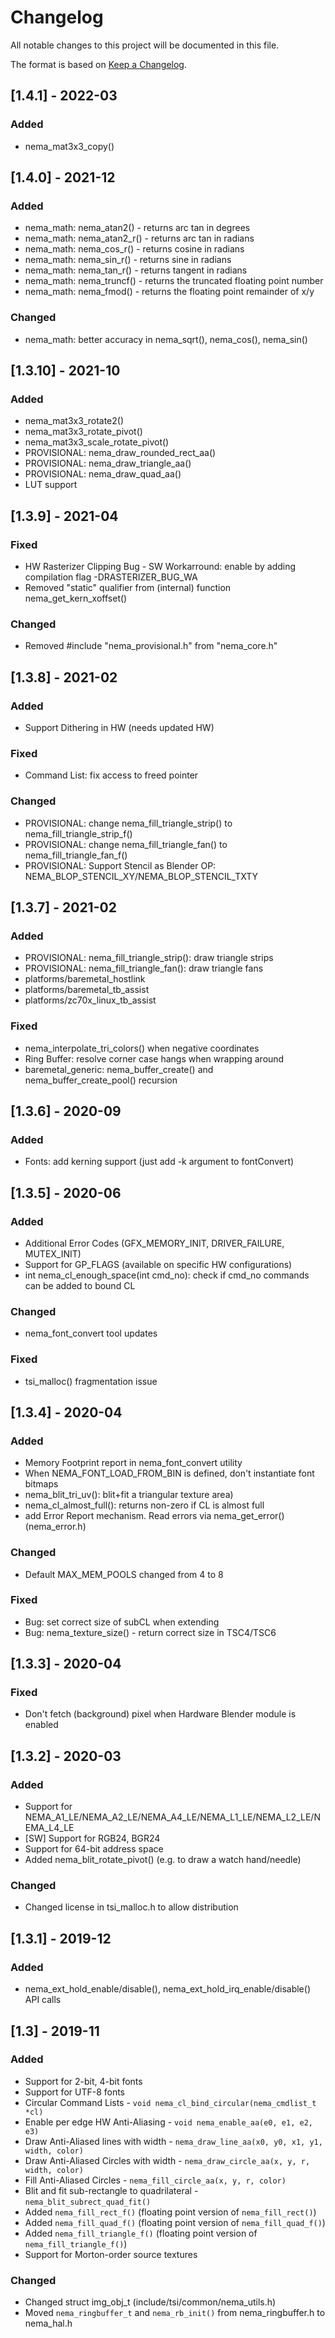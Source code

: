 # Changelog

All notable changes to this project will be documented in this file.

The format is based on [Keep a Changelog](https://keepachangelog.com/en/1.0.0/).


## [1.4.1] - 2022-03

### Added
- nema_mat3x3_copy()


## [1.4.0] - 2021-12

### Added
- nema_math: nema_atan2() - returns arc tan in degrees
- nema_math: nema_atan2_r() - returns arc tan in radians
- nema_math: nema_cos_r() - returns cosine in radians
- nema_math: nema_sin_r() - returns sine in radians
- nema_math: nema_tan_r() - returns tangent in radians
- nema_math: nema_truncf() - returns the truncated floating point number
- nema_math: nema_fmod() - returns the floating point remainder of x/y

### Changed
- nema_math: better accuracy in nema_sqrt(), nema_cos(), nema_sin()


## [1.3.10] - 2021-10

### Added
- nema_mat3x3_rotate2()
- nema_mat3x3_rotate_pivot()
- nema_mat3x3_scale_rotate_pivot()
- PROVISIONAL: nema_draw_rounded_rect_aa()
- PROVISIONAL: nema_draw_triangle_aa()
- PROVISIONAL: nema_draw_quad_aa()
- LUT support


## [1.3.9] - 2021-04

### Fixed
- HW Rasterizer Clipping Bug - SW Workarround: enable by adding compilation
  flag -DRASTERIZER_BUG_WA
- Removed "static" qualifier from (internal) function nema_get_kern_xoffset()

### Changed
- Removed #include "nema_provisional.h" from "nema_core.h"


## [1.3.8] - 2021-02

### Added
- Support Dithering in HW (needs updated HW)

### Fixed
- Command List: fix access to freed pointer

### Changed
- PROVISIONAL: change nema_fill_triangle_strip() to nema_fill_triangle_strip_f()
- PROVISIONAL: change nema_fill_triangle_fan() to nema_fill_triangle_fan_f()
- PROVISIONAL: Support Stencil as Blender OP: NEMA_BLOP_STENCIL_XY/NEMA_BLOP_STENCIL_TXTY


## [1.3.7] - 2021-02

### Added
- PROVISIONAL: nema_fill_triangle_strip(): draw triangle strips
- PROVISIONAL: nema_fill_triangle_fan(): draw triangle fans
- platforms/baremetal_hostlink
- platforms/baremetal_tb_assist
- platforms/zc70x_linux_tb_assist

### Fixed
- nema_interpolate_tri_colors() when negative coordinates
- Ring Buffer: resolve corner case hangs when wrapping around
- baremetal_generic: nema_buffer_create() and nema_buffer_create_pool()
  recursion


## [1.3.6] - 2020-09

### Added
- Fonts: add kerning support (just add -k argument to fontConvert)


## [1.3.5] - 2020-06

### Added
- Additional Error Codes (GFX_MEMORY_INIT, DRIVER_FAILURE, MUTEX_INIT)
- Support for GP_FLAGS (available on specific HW configurations)
- int nema_cl_enough_space(int cmd_no): check if cmd_no commands can be added
  to bound CL


### Changed
- nema_font_convert tool updates

### Fixed
- tsi_malloc() fragmentation issue


## [1.3.4] - 2020-04

### Added

- Memory Footprint report in nema_font_convert utility
- When NEMA_FONT_LOAD_FROM_BIN is defined, don't instantiate font bitmaps
- nema_blit_tri_uv(): blit+fit a triangular texture area)
- nema_cl_almost_full(): returns non-zero if CL is almost full
- add Error Report mechanism. Read errors via nema_get_error() (nema_error.h)


### Changed

- Default MAX_MEM_POOLS changed from 4 to 8

### Fixed

- Bug: set correct size of subCL when extending
- Bug: nema_texture_size() - return correct size in TSC4/TSC6


## [1.3.3] - 2020-04

### Fixed

- Don't fetch (background) pixel when Hardware Blender module is enabled


## [1.3.2] - 2020-03

### Added

- Support for NEMA_A1_LE/NEMA_A2_LE/NEMA_A4_LE/NEMA_L1_LE/NEMA_L2_LE/NEMA_L4_LE
- [SW] Support for RGB24, BGR24
- Support for 64-bit address space
- Added nema_blit_rotate_pivot() (e.g. to draw a watch hand/needle)

### Changed

- Changed license in tsi_malloc.h to allow distribution



## [1.3.1] - 2019-12

### Added

- nema_ext_hold_enable/disable(), nema_ext_hold_irq_enable/disable() API calls



## [1.3] - 2019-11

### Added

- Support for 2-bit, 4-bit fonts
- Support for UTF-8 fonts
- Circular Command Lists - `void nema_cl_bind_circular(nema_cmdlist_t *cl)`
- Enable per edge HW Anti-Aliasing - `void nema_enable_aa(e0, e1, e2, e3)`
- Draw Anti-Aliased lines with width - `nema_draw_line_aa(x0, y0, x1, y1, width, color)`
- Draw Anti-Aliased Circles with width - `nema_draw_circle_aa(x, y, r, width, color)`
- Fill Anti-Aliased Circles - `nema_fill_circle_aa(x, y, r, color)`
- Blit and fit sub-rectangle to quadrilateral - `nema_blit_subrect_quad_fit()`
- Added `nema_fill_rect_f()` (floating point version of `nema_fill_rect()`)
- Added `nema_fill_quad_f()` (floating point version of `nema_fill_quad_f()`)
- Added `nema_fill_triangle_f()` (floating point version of `nema_fill_triangle_f()`)
- Support for Morton-order source textures

### Changed

- Changed struct img_obj_t (include/tsi/common/nema_utils.h)
- Moved `nema_ringbuffer_t` and `nema_rb_init()` from nema_ringbuffer.h to nema_hal.h
